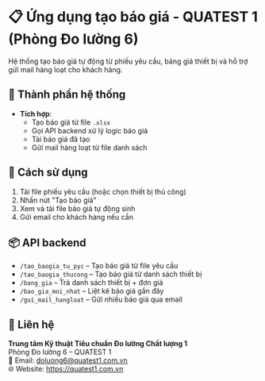 
# 📋 Ứng dụng tạo báo giá - QUATEST 1 (Phòng Đo lường 6)

Hệ thống tạo báo giá tự động từ phiếu yêu cầu, bảng giá thiết bị và hỗ trợ gửi mail hàng loạt cho khách hàng.

## 🔗 Thành phần hệ thống
- **Tích hợp**:
  - Tạo báo giá từ file `.xlsx`
  - Gọi API backend xử lý logic báo giá
  - Tải báo giá đã tạo
  - Gửi mail hàng loạt từ file danh sách

## 🚀 Cách sử dụng
1. Tải file phiếu yêu cầu (hoặc chọn thiết bị thủ công)
2. Nhấn nút "Tạo báo giá"
3. Xem và tải file báo giá tự động sinh
4. Gửi email cho khách hàng nếu cần

## 📦 API backend
- `/tao_baogia_tu_pyc` – Tạo báo giá từ file yêu cầu
- `/tao_baogia_thucong` – Tạo báo giá từ danh sách thiết bị
- `/bang_gia` – Trả danh sách thiết bị + đơn giá
- `/bao_gia_moi_nhat` – Liệt kê báo giá gần đây
- `/gui_mail_hangloat` – Gửi nhiều báo giá qua email

## 📎 Liên hệ
**Trung tâm Kỹ thuật Tiêu chuẩn Đo lường Chất lượng 1**  
Phòng Đo lường 6 – QUATEST 1  
📧 Email: doluong6@quatest1.com.vn  
🌐 Website: https://quatest1.com.vn

